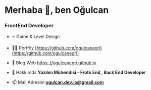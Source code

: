 <h1>Merhaba 👋, ben Oğulcan</h1>
<h3>FrontEnd Developer</h3>

- ⭐️ Game & Level Design

- 👨‍💻 Portföy [https://github.com/ogulcanegri](https://github.com/ogulcanegri)

- 📝 Blog Web [https: //ogulcanegri.github.io](https://ogulcanegri.github.io)

- 💬 Hakkımda **Yazılım Mühendisi - Frotn End , Back End Developer**

- 📫 Mail Adresim **ogulcan.dev.io@gmail.com**
